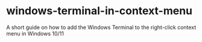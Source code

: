 # windows-terminal-in-context-menu
A short guide on how to add the Windows Terminal to the right-click context menu in Windows 10/11
